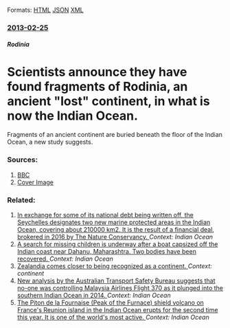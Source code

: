 
Formats: [HTML](/news/2013/02/25/scientists-announce-they-have-found-fragments-of-rodinia-an-ancient-lost-continent-in-what-is-now-the-indian-ocean.html)  [JSON](/news/2013/02/25/scientists-announce-they-have-found-fragments-of-rodinia-an-ancient-lost-continent-in-what-is-now-the-indian-ocean.json)  [XML](/news/2013/02/25/scientists-announce-they-have-found-fragments-of-rodinia-an-ancient-lost-continent-in-what-is-now-the-indian-ocean.xml)  

### [2013-02-25](/news/2013/02/25/index.md)

##### Rodinia
# Scientists announce they have found fragments of Rodinia, an ancient "lost" continent, in what is now the Indian Ocean. 

Fragments of an ancient continent are buried beneath the floor of the Indian Ocean, a new study suggests.


### Sources:

1. [BBC](http://www.bbc.co.uk/news/science-environment-21551149)
1. [Cover Image](http://ichef-1.bbci.co.uk/news/1024/media/images/66028000/gif/_66028046_c0130502-sturtian_glaciatio.gif)

### Related:

1. [In exchange for some of its national debt being written off, the Seychelles designates two new marine protected areas in the Indian Ocean, covering about 210000 km2. It is the result of a financial deal, brokered in 2016 by The Nature Conservancy. ](/news/2018/02/22/in-exchange-for-some-of-its-national-debt-being-written-off-the-seychelles-designates-two-new-marine-protected-areas-in-the-indian-ocean-c.md) _Context: Indian Ocean_
2. [A search for missing children is underway after a boat capsized off the Indian coast near Dahanu, Maharashtra. Two bodies have been recovered. ](/news/2018/01/13/a-search-for-missing-children-is-underway-after-a-boat-capsized-off-the-indian-coast-near-dahanu-maharashtra-two-bodies-have-been-recovere.md) _Context: Indian Ocean_
3. [Zealandia comes closer to being recognized as a continent. ](/news/2017/02/17/zealandia-comes-closer-to-being-recognized-as-a-continent.md) _Context: continent_
4. [New analysis by the Australian Transport Safety Bureau suggests that no-one was controlling Malaysia Airlines Flight 370 as it plunged into the southern Indian Ocean in 2014. ](/news/2016/11/2/new-analysis-by-the-australian-transport-safety-bureau-suggests-that-no-one-was-controlling-malaysia-airlines-flight-370-as-it-plunged-into.md) _Context: Indian Ocean_
5. [The Piton de la Fournaise (Peak of the Furnace) shield volcano on France's Reunion island in the Indian Ocean erupts for the second time this year. It is one of the world's most active. ](/news/2016/09/12/the-piton-de-la-fournaise-peak-of-the-furnace-shield-volcano-on-france-s-ra-c-union-island-in-the-indian-ocean-erupts-for-the-second-time-th.md) _Context: Indian Ocean_
